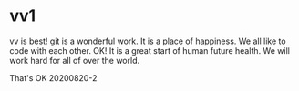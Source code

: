 # vv1
vv is best!
git is a wonderful work. It is a place of happiness. We all like to code with each other.
OK! It is a great start of human future health. We will work hard for all of over the world.


That's OK 20200820-2